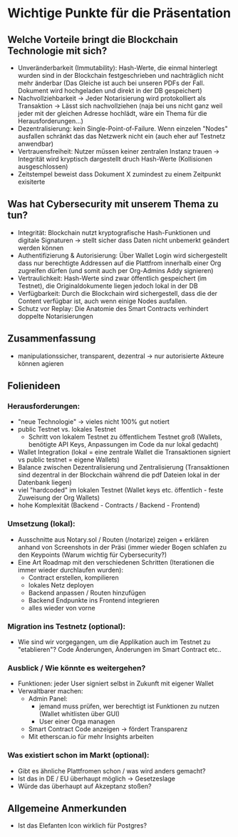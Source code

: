 # Wichtige Punkte für die Präsentation
## Welche Vorteile bringt die Blockchain Technologie mit sich?
- Unveränderbarkeit (Immutability): Hash-Werte, die einmal hinterlegt wurden sind in der Blockchain festgeschrieben und nachträglich nicht mehr änderbar (Das Gleiche ist auch bei unseren PDFs der Fall. Dokument wird hochgeladen und direkt in der DB gespeichert)
- Nachvollziehbarkeit -> Jeder Notarisierung wird protokolliert als Transaktion -> Lässt sich nachvollziehen (naja bei uns nicht ganz weil jeder mit der gleichen Adresse hochlädt, wäre ein Thema für die Herausforderungen...)
- Dezentralisierung: kein Single-Point-of-Failure. Wenn einzelen "Nodes" ausfallen schränkt das das Netzwerk nicht ein (auch eher auf Testnetz anwendbar)
- Vertrauensfreiheit: Nutzer müssen keiner zentralen Instanz trauen -> Integrität wird kryptisch dargestellt druch Hash-Werte (Kollisionen ausgeschlossen)
- Zeitstempel beweist dass Dokument X zumindest zu einem Zeitpunkt exisiterte
## Was hat Cybersecurity mit unserem Thema zu tun?
- Integrität: Blockchain nutzt kryptografische Hash-Funktionen und digitale Signaturen -> stellt sicher dass Daten nicht unbemerkt geändert werden können
- Authentifizierung & Autorisierung: Über Wallet Login wird sichergestellt dass nur berechtigte Addressen auf die Plattfrom innerhalb einer Org zugreifen dürfen (und somit auch per Org-Admins Addy signieren)
- Vertraulichkeit: Hash-Werte sind zwar öffentlich gespeichert (im Testnet), die Originaldokumente liegen jedoch lokal in der DB
- Verfügbarkeit: Durch die Blockchain wird sichergestell, dass die der Content verfügbar ist, auch wenn einige Nodes ausfallen.
- Schutz vor Replay: Die Anatomie des Smart Contracts verhindert doppelte Notarisierungen

## Zusammenfassung
- manipulationssicher, transparent, dezentral -> nur autorisierte Akteure können agieren

## Folienideen
### Herausforderungen: 
- "neue Technologie" -> vieles nicht 100% gut notiert
- public Testnet vs. lokales Testnet
    - Schritt von lokalem Testnet zu öffentlichem Testnet groß (Wallets, benötigte API Keys, Anpassungen im Code da nur lokal gedacht)
- Wallet Integration (lokal = eine zentrale Wallet die Transaktionen signiert vs public testnet = eigene Wallets)
- Balance zwischen Dezentralisierung und Zentralisierung (Transaktionen sind dezentral in der Blockchain während die pdf Dateien lokal in der Datenbank liegen)
- viel "hardcoded" im lokalen Testnet (Wallet keys etc. öffentlich - feste Zuweisung der Org Wallets)
- hohe Komplexität (Backend - Contracts / Backend - Frontend)

### Umsetzung (lokal):
- Ausschnitte aus Notary.sol / Routen (/notarize) zeigen + erklären anhand von Screenshots in der Präsi (immer wieder Bogen schlafen zu den Keypoints (Warum wichtig für Cybersecurity?)
- Eine Art Roadmap mit den verschiedenen Schritten (Iterationen die immer wieder durchlaufen wurden):
    - Contract erstellen, kompilieren
    - lokales Netz deployen
    - Backend anpassen / Routen hinzufügen
    - Backend Endpunkte ins Frontend integrieren 
    - alles wieder von vorne

### Migration ins Testnetz (optional):
- Wie sind wir vorgegangen, um die Applikation auch im Testnet zu "etablieren"? Code Änderungen, Änderungen im Smart Contract etc..

### Ausblick / Wie könnte es weitergehen?
- Funktionen: jeder User signiert selbst in Zukunft mit eigener Wallet
- Verwaltbarer machen:
    - Admin Panel: 
        - jemand muss prüfen, wer berechtigt ist Funktionen zu nutzen (Wallet whitlisten über GUI)
        - User einer Orga managen
    - Smart Contract Code anzeigen -> fördert Transparenz
    - Mit etherscan.io für mehr Insights arbeiten

### Was existiert schon im Markt (optional):
- Gibt es ähnliche Plattfromen schon / was wird anders gemacht?
- Ist das in DE / EU überhaupt möglich -> Gesetzeslage
- Würde das überhaupt auf Akzeptanz stoßen?

## Allgemeine Anmerkunden
- Ist das Elefanten Icon wirklich für Postgres?

